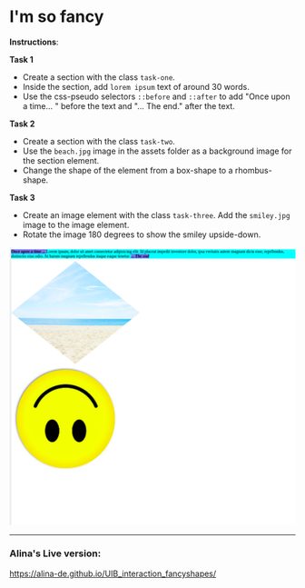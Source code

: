 # I'm so fancy

**Instructions**: 

**Task 1** 
* Create a section with the class `task-one`. 
* Inside the section, add `lorem ipsum` text of around 30 words. 
* Use the css-pseudo selectors `::before` and `::after` to add "Once upon a time... " before the text and "... The end." after the text.

**Task 2**
* Create a section with the class `task-two`. 
* Use the `beach.jpg` image in the assets folder as a background image for the section element. 
* Change the shape of the element from a box-shape to a rhombus-shape.

**Task 3**
* Create an image element with the class `task-three`. Add the `smiley.jpg` image to the image element. 
* Rotate the image 180 degrees to show the smiley upside-down.

![reference-image](/assets/reference-image.png)

***
### Alina's Live version:
https://alina-de.github.io/UIB_interaction_fancyshapes/
